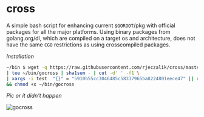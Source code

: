 cross
=====

A simple bash script for enhancing current `$GOROOT`/pkg with official packages for all the major platforms. Using binary packages from golang.org/dl, which are compiled on a target os and architecture, does not have the same `CGO` restrictions as using crosscompiled packages.

*Installation*

```bash
~/bin $ wget -q https://raw.githubusercontent.com/rjeczalik/cross/master/gocross -O - \
| tee ~/bin/gocross | sha1sum - | cut -d' ' -f1 \
| xargs -i test  "{}" = "5910b55cc3046485c58337965ba8224801eece47" || rm -v ~/bin/gocross \
&& chmod +x ~/bin/gocross
```

*Pic or it didn't happen*

![gocross](http://i.imgur.com/uWs17Db.gif "gocross")
